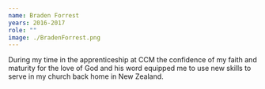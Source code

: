 ```yaml
---
name: Braden Forrest
years: 2016-2017
role: ""
image: ./BradenForrest.png
---
```

During my time in the apprenticeship at CCM the confidence of my faith and maturity for the love of God and his word equipped me to use new skills to serve in my church back home in New Zealand.